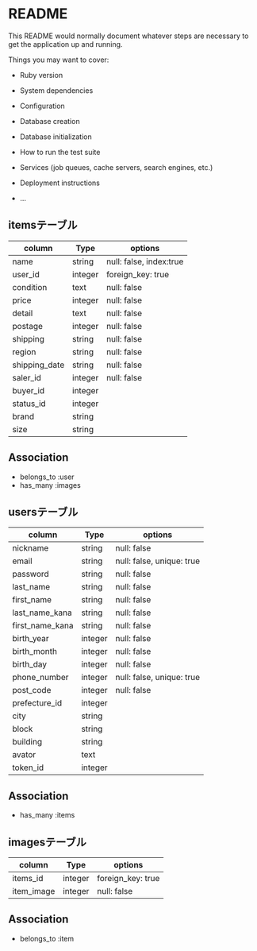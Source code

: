 # README

This README would normally document whatever steps are necessary to get the
application up and running.

Things you may want to cover:

* Ruby version

* System dependencies

* Configuration

* Database creation

* Database initialization

* How to run the test suite

* Services (job queues, cache servers, search engines, etc.)

* Deployment instructions

* ...

## itemsテーブル
|column|Type|options|
|------|----|-------|
|name|string|null: false, index:true|
|user_id|integer|foreign_key: true|
|condition|text|null: false|
|price|integer|null: false|
|detail|text|null: false|
|postage|integer|null: false|
|shipping|string|null: false|
|region|string|null: false|
|shipping_date|string|null: false|
|saler_id|integer|null: false|
|buyer_id|integer|
|status_id|integer|
|brand|string|
|size|string|

## Association
- belongs_to :user
- has_many :images

## usersテーブル
|column|Type|options|
|------|----|-------|
|nickname|string|null: false|
|email|string|null: false, unique: true|
|password|string|null: false|
|last_name|string|null: false|
|first_name|string|null: false|
|last_name_kana|string|null: false|
|first_name_kana|string|null: false|
|birth_year|integer|null: false|
|birth_month|integer|null: false|
|birth_day|integer|null: false|
|phone_number|integer|null: false, unique: true|
|post_code|integer|null: false|
|prefecture_id|integer|
|city|string|
|block|string|
|building|string|
|avator|text|
|token_id|integer|

## Association
- has_many :items

## imagesテーブル
|column|Type|options|
|------|----|-------|
|items_id|integer|foreign_key: true|
|item_image|integer|null: false|

## Association
- belongs_to :item
